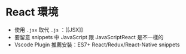 # React 環境
- 使用 `.jsx` 取代 `.js` ：[[JSX]]
- 要留意 snippets 中 JavaScript 跟 JavaScriptReact 是不一樣的
- Vscode Plugin 推薦安裝：ES7+ React/Redux/React-Native snippets
